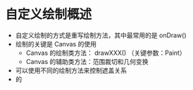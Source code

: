 # 自定义绘制概述
* 自定义绘制的方式是重写绘制方法，其中最常用的是 onDraw()
* 绘制的关键是 Canvas 的使用 
  * Canvas 的绘制类方法： drawXXX() （关键参数：Paint）
  * Canvas 的辅助类方法：范围裁切和几何变换
* 可以使用不同的绘制方法来控制遮盖关系
* 的